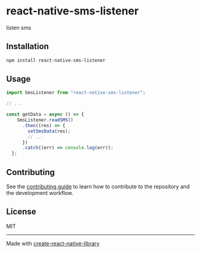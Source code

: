 # react-native-sms-listener
listen sms
## Installation

```sh
npm install react-native-sms-listener
```

## Usage

```js
import SmsListener from "react-native-sms-listener";

// ...

const getData = async () => {
    SmsListener.readSMS()
      .then((res) => {
        setSmsData(res);
        // ...
      })
      .catch((err) => console.log(err));
  };
```

## Contributing

See the [contributing guide](CONTRIBUTING.md) to learn how to contribute to the repository and the development workflow.

## License

MIT

---

Made with [create-react-native-library](https://github.com/callstack/react-native-builder-bob)
